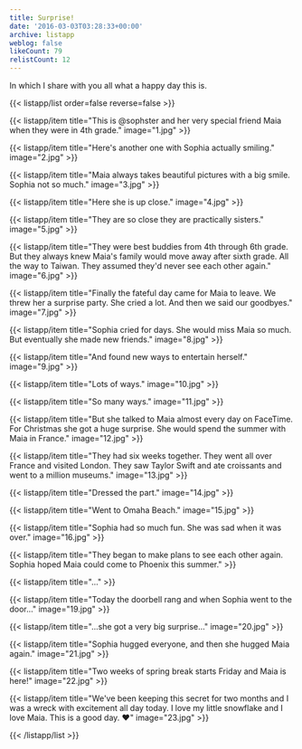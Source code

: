 ```yaml
---
title: Surprise!
date: '2016-03-03T03:28:33+00:00'
archive: listapp
weblog: false
likeCount: 79
relistCount: 12
---
```


In which I share with you all what a happy day this is.

<!--more-->

{{< listapp/list order=false reverse=false >}}

   {{< listapp/item title="This is @sophster and her very special friend Maia when they were in 4th grade."
      image="1.jpg" >}}

   {{< listapp/item title="Here's another one with Sophia actually smiling."
      image="2.jpg" >}}

   {{< listapp/item title="Maia always takes beautiful pictures with a big smile. Sophia not so much."
      image="3.jpg" >}}

   {{< listapp/item title="Here she is up close."
      image="4.jpg" >}}

   {{< listapp/item title="They are so close they are practically sisters."
      image="5.jpg" >}}

   {{< listapp/item title="They were best buddies from 4th through 6th grade. But they always knew Maia's family would move away after sixth grade. All the way to Taiwan. They assumed they'd never see each other again."
      image="6.jpg" >}}

   {{< listapp/item title="Finally the fateful day came for Maia to leave. We threw her a surprise party. She cried a lot. And then we said our goodbyes."
      image="7.jpg" >}}

   {{< listapp/item title="Sophia cried for days. She would miss Maia so much. But eventually she made new friends."
      image="8.jpg" >}}

   {{< listapp/item title="And found new ways to entertain herself."
      image="9.jpg" >}}

   {{< listapp/item title="Lots of ways."
      image="10.jpg" >}}

   {{< listapp/item title="So many ways."
      image="11.jpg" >}}

   {{< listapp/item title="But she talked to Maia almost every day on FaceTime. For Christmas she got a huge surprise. She would spend the summer with Maia in France."
      image="12.jpg" >}}

   {{< listapp/item title="They had six weeks together. They went all over France and visited London. They saw Taylor Swift and ate croissants and went to a million museums."
      image="13.jpg" >}}

   {{< listapp/item title="Dressed the part."
      image="14.jpg" >}}

   {{< listapp/item title="Went to Omaha Beach."
      image="15.jpg" >}}

   {{< listapp/item title="Sophia had so much fun. She was sad when it was over."
      image="16.jpg" >}}

   {{< listapp/item title="They began to make plans to see each other again. Sophia hoped Maia could come to Phoenix this summer." >}}

   {{< listapp/item title="..." >}}

   {{< listapp/item title="Today the doorbell rang and when Sophia went to the door..."
      image="19.jpg" >}}

   {{< listapp/item title="...she got a very big surprise..."
      image="20.jpg" >}}

   {{< listapp/item title="Sophia hugged everyone, and then she hugged Maia again."
      image="21.jpg" >}}

   {{< listapp/item title="Two weeks of spring break starts Friday and Maia is here!"
      image="22.jpg" >}}

   {{< listapp/item title="We've been keeping this secret for two months and I was a wreck with excitement all day today. I love my little snowflake and I love Maia. This is a good day. ❤️"
      image="23.jpg" >}}

{{< /listapp/list >}}
